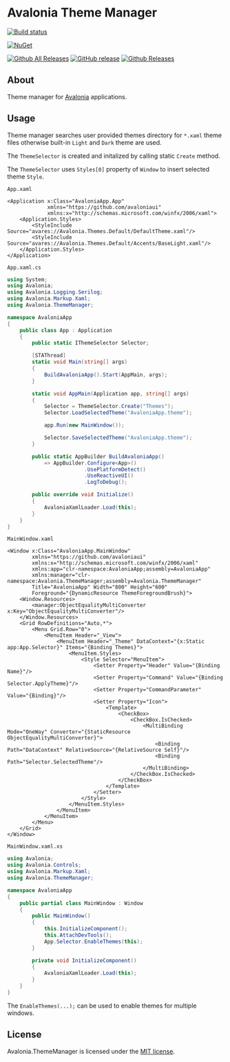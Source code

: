 # Avalonia Theme Manager

[![Build status](https://dev.azure.com/wieslawsoltes/GitHub/_apis/build/status/Sources/Avalonia.ThemeManager)](https://dev.azure.com/wieslawsoltes/GitHub/_build/latest?definitionId=72)

[![NuGet](https://img.shields.io/nuget/v/Avalonia.ThemeManager.svg)](https://www.nuget.org/packages/Avalonia.ThemeManager)

[![Github All Releases](https://img.shields.io/github/downloads/wieslawsoltes/avalonia.thememanager/total.svg)](https://github.com/wieslawsoltes/avalonia.thememanager)
[![GitHub release](https://img.shields.io/github/release/wieslawsoltes/avalonia.thememanager.svg)](https://github.com/wieslawsoltes/avalonia.thememanager)
[![Github Releases](https://img.shields.io/github/downloads/wieslawsoltes/avalonia.thememanager/latest/total.svg)](https://github.com/wieslawsoltes/avalonia.thememanager)

## About

Theme manager for [Avalonia](https://github.com/AvaloniaUI/Avalonia) applications.

## Usage

Theme manager searches user provided themes directory for `*.xaml` theme files otherwise built-in `Light` and `Dark` theme are used.

The `ThemeSelector` is created and initalized by calling static `Create` method.

The `ThemeSelector` uses `Styles[0]` property of `Window` to insert selected theme `Style`.

`App.xaml`
```XAML
<Application x:Class="AvaloniaApp.App"
             xmlns="https://github.com/avaloniaui"
             xmlns:x="http://schemas.microsoft.com/winfx/2006/xaml">
    <Application.Styles>
        <StyleInclude Source="avares://Avalonia.Themes.Default/DefaultTheme.xaml"/>
        <StyleInclude Source="avares://Avalonia.Themes.Default/Accents/BaseLight.xaml"/>
    </Application.Styles>
</Application>
```

`App.xaml.cs`
```C#
using System;
using Avalonia;
using Avalonia.Logging.Serilog;
using Avalonia.Markup.Xaml;
using Avalonia.ThemeManager;

namespace AvaloniaApp
{
    public class App : Application
    {
        public static IThemeSelector Selector;

        [STAThread]
        static void Main(string[] args)
        {
            BuildAvaloniaApp().Start(AppMain, args);
        }

        static void AppMain(Application app, string[] args)
        {
            Selector = ThemeSelector.Create("Themes");
            Selector.LoadSelectedTheme("AvaloniaApp.theme");

            app.Run(new MainWindow());

            Selector.SaveSelectedTheme("AvaloniaApp.theme");
        }

        public static AppBuilder BuildAvaloniaApp()
            => AppBuilder.Configure<App>()
                         .UsePlatformDetect()
                         .UseReactiveUI()
                         .LogToDebug();

        public override void Initialize()
        {
            AvaloniaXamlLoader.Load(this);
        }
    }
}
```

`MainWindow.xaml`
```XAML
<Window x:Class="AvaloniaApp.MainWindow"
        xmlns="https://github.com/avaloniaui"
        xmlns:x="http://schemas.microsoft.com/winfx/2006/xaml"
        xmlns:app="clr-namespace:AvaloniaApp;assembly=AvaloniaApp"
        xmlns:manager="clr-namespace:Avalonia.ThemeManager;assembly=Avalonia.ThemeManager"
        Title="AvaloniaApp" Width="800" Height="600"
        Foreground="{DynamicResource ThemeForegroundBrush}">
    <Window.Resources>
        <manager:ObjectEqualityMultiConverter x:Key="ObjectEqualityMultiConverter"/>
    </Window.Resources>
    <Grid RowDefinitions="Auto,*">
        <Menu Grid.Row="0">
            <MenuItem Header="_View">
                <MenuItem Header="_Theme" DataContext="{x:Static app:App.Selector}" Items="{Binding Themes}">
                    <MenuItem.Styles>
                        <Style Selector="MenuItem">
                            <Setter Property="Header" Value="{Binding Name}"/>
                            <Setter Property="Command" Value="{Binding Selector.ApplyTheme}"/>
                            <Setter Property="CommandParameter" Value="{Binding}"/>
                            <Setter Property="Icon">
                                <Template>
                                    <CheckBox>
                                        <CheckBox.IsChecked>
                                            <MultiBinding Mode="OneWay" Converter="{StaticResource ObjectEqualityMultiConverter}">
                                                <Binding Path="DataContext" RelativeSource="{RelativeSource Self}"/>
                                                <Binding Path="Selector.SelectedTheme"/>
                                            </MultiBinding>
                                        </CheckBox.IsChecked>
                                    </CheckBox>
                                </Template>
                            </Setter>
                        </Style>
                    </MenuItem.Styles>
                </MenuItem>
            </MenuItem>
        </Menu>
    </Grid>
</Window>
```

`MainWindow.xaml.xs`
```C#
using Avalonia;
using Avalonia.Controls;
using Avalonia.Markup.Xaml;
using Avalonia.ThemeManager;

namespace AvaloniaApp
{
    public partial class MainWindow : Window
    {
        public MainWindow()
        {
            this.InitializeComponent();
            this.AttachDevTools();
            App.Selector.EnableThemes(this);
        }

        private void InitializeComponent()
        {
            AvaloniaXamlLoader.Load(this);
        }
    }
}
```

The `EnableThemes(...);` can be used to enable themes for multiple windows.

## License

Avalonia.ThemeManager is licensed under the [MIT license](LICENSE.TXT).
